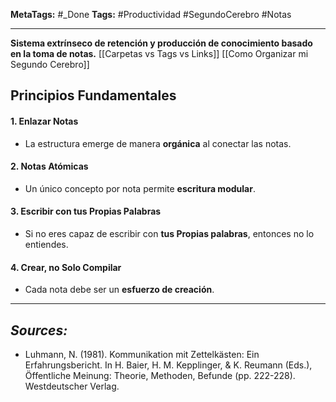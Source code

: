 **MetaTags:** #_Done
**Tags:** #Productividad #SegundoCerebro #Notas
- - -
**Sistema extrínseco de retención y producción de conocimiento basado en la toma de notas.**
[[Carpetas vs Tags vs Links]]
[[Como Organizar mi Segundo Cerebro]]
## Principios Fundamentales
#### 1. **Enlazar Notas**
- La estructura emerge de manera **orgánica** al conectar las notas.
#### 2. **Notas Atómicas**
 - Un único concepto por nota permite **escritura modular**.
#### 3. **Escribir con tus Propias Palabras**
- Si no eres capaz de escribir con **tus Propias palabras**, entonces no lo entiendes.
#### 4. **Crear, no Solo Compilar**
-  Cada nota debe ser un **esfuerzo de creación**.
- - - 
## ***Sources:***
- Luhmann, N. (1981). Kommunikation mit Zettelkästen: Ein Erfahrungsbericht. In H. Baier, H. M. Kepplinger, & K. Reumann (Eds.), Öffentliche Meinung: Theorie, Methoden, Befunde (pp. 222-228). Westdeutscher Verlag.